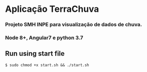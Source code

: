 # Aplicação TerraChuva
### Projeto SMH INPE para visualização de dados de chuva.
### Node 8+, Angular7 e python 3.7

## Run using start file

```
$ sudo chmod +x start.sh && ./start.sh
```
